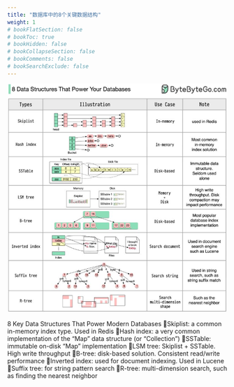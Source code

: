 ```yaml
---
title: "数据库中的8个关键数据结构"
weight: 1
# bookFlatSection: false
# bookToc: true
# bookHidden: false
# bookCollapseSection: false
# bookComments: false
# bookSearchExclude: false
---
```


![数据库中的8个关键数据结构](/img/db/theory/8-key-data-structures-that-power-modern-databases.jfif)

8 Key Data Structures That Power Modern Databases
🔹Skiplist: a common in-memory index type. Used in Redis
🔹Hash index: a very common implementation of the “Map” data structure (or “Collection”)
🔹SSTable: immutable on-disk “Map” implementation
🔹LSM tree: Skiplist + SSTable. High write throughput
🔹B-tree: disk-based solution. Consistent read/write performance
🔹Inverted index: used for document indexing. Used in Lucene
🔹Suffix tree: for string pattern search
🔹R-tree: multi-dimension search, such as finding the nearest neighbor

